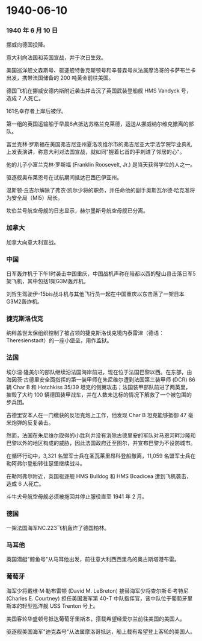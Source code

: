 # 1940-06-10

### 1940 年 6 月 10 日

挪威向德国投降。

意大利向法国和英国宣战，并于次日生效。

美国巡洋舰文森斯号、驱逐舰特鲁克斯顿号和辛普森号从法属摩洛哥的卡萨布兰卡出发，携带法国储备的
200 吨黄金前往美国。

德国飞机在挪威安德内斯附近袭击并击沉了英国武装登船舰 HMS Vandyck
号，造成 7 人死亡。

161名幸存者上岸后被俘。

第一组的英国运输船于早晨6点抵达苏格兰克莱德，运送从挪威纳尔维克撤离的部队。

富兰克林·罗斯福在美国弗吉尼亚州夏洛茨维尔市的弗吉尼亚大学法学院毕业典礼上发表演讲，称意大利对法国宣战，就如同"握着匕首的手刺进了邻居的心"。

他的儿子小富兰克林·罗斯福 (Franklin Roosevelt, Jr.)
是当天获得学位的人之一。

驱逐舰奥布莱恩号在试航期间抵达巴西巴伊亚州。

温斯顿·丘吉尔解除了弗农·凯尔少将的职务，并任命他的副手奥斯瓦尔德·哈克准将为安全局（MI5）局长。

坎伯兰号航空母舰的日志显示，赫尔墨斯号航空母舰已分离。

### 加拿大

加拿大向意大利宣战。

### 中国

日军轰炸机于下午1时袭击中国重庆，中国战机声称在陪都以西的璧山县击落日军5架飞机，其中包括1架G3M轰炸机。

刘哲生驾驶伊-15bis战斗机与其他飞行员一起在中国重庆以东击落了一架日本G3M2轰炸机。

### 捷克斯洛伐克

纳粹盖世太保组织控制了被占领的捷克斯洛伐克境内泰雷津（德语：Theresienstadt）的一座小堡垒，用作监狱。

### 法国

埃尔温·隆美尔的部队继续沿法国海岸前进，现在位于法国巴黎以西。在东部，由海因茨·古德里安全面指挥的第一装甲师在朱尼维尔遭到法国第三装甲师
(DCR) 86 辆 Char B 和 Hotchkiss 35/39
坦克的侧翼攻击；法国装甲部队前进了两英里，摧毁了大约 100
辆德国装甲战车，并在人数未达标的情况下解救了一个被包围的步兵团。

古德里安本人在一门缴获的反坦克炮上工作，他发现 Char B 坦克能够抵御 47
毫米炮弹的反复袭击。

然而，法国在朱尼维尔取得的小胜利并没有消除古德里安的军队对马恩河畔沙隆和巴黎以外的地区构成的威胁，因此法国政府迁至图尔，并宣布巴黎为不设防城市。

在循环行动中，3,321 名盟军士兵在圣瓦莱里昂科登船撤离，11,059
名盟军士兵在勒阿弗尔登船转往瑟堡继续战斗。

在勒阿弗尔附近，英国驱逐舰 HMS Bulldog 和 HMS Boadicea
遭到飞机袭击，造成 6 人死亡。

斗牛犬号航空母舰必须被拖回并停止服役直至 1941 年 2 月。

### 德国

一架法国海军NC.223飞机轰炸了德国柏林。

### 马耳他

英国潜艇"鲸鱼号"从马耳他出发，前往意大利西西里岛的奥古斯塔港布雷。

### 葡萄牙

海军少将戴维·M·勒布雷顿 (David M. LeBreton) 接替海军少将查尔斯·E·考特尼
(Charles E. Courtney) 担任美国海军第 40-T
中队指挥官，该中队位于葡萄牙里斯本的轻型巡洋舰 USS Trenton 号上。

美国客轮华盛顿号抵达葡萄牙里斯本，搭载希望经爱尔兰前往美国的美国人。

驱逐舰美国海军"迪克森号"从法属摩洛哥抵达，船上载有希望登上客轮的美国人。